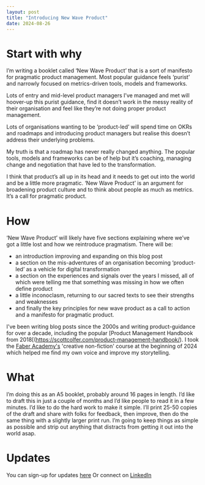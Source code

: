 ```yaml
---
layout: post
title: "Introducing New Wave Product"
date: 2024-08-26
---
```


# Start with why

I’m writing a booklet called ‘New Wave Product’ that is a sort of manifesto for pragmatic product management. Most popular guidance feels ‘purist’ and narrowly focused on metrics-driven tools, models and frameworks. 

Lots of entry and mid-level product managers I’ve managed and met will hoover-up this purist guidance, find it doesn’t work in the messy reality of their organisation and feel like they’re not doing proper product management. 

Lots of organisations wanting to be ‘product-led’ will spend time on OKRs and roadmaps and introducing product managers but realise this doesn’t address their underlying problems.

My truth is that a roadmap has never really changed anything. The popular tools, models and frameworks can be of help but it’s coaching, managing change and negotiation that have led to the transformation. 

I think that product’s all up in its head and it needs to get out into the world and be a little more pragmatic. ‘New Wave Product’ is an argument for broadening product culture and to think about people as much as metrics. It’s a call for pragmatic product.

# How

‘New Wave Product’ will likely have five sections explaining where we’ve got a little lost and how we reintroduce pragmatism. There will be:

- an introduction improving and expanding on this blog post
- a section on the mis-adventures of an organisation becoming ‘product-led’ as a vehicle for digital transformation
- a section on the experiences and signals over the years I missed, all of which were telling me that something was missing in how we often define product
- a little inconoclasm, returning to our sacred texts to see their strengths and weaknesses
- and finally the key principles for new wave product as a call to action and a manifesto for pragmatic product.

I've been writing blog posts since the 2000s and writing product-guidance for over a decade, including the popular [Product Management Handbook from 2018[(https://scottcolfer.com/product-management-handbook/). I took the [Faber Academy's](https://faberacademy.com/) 'creative non-fiction' course at the beginning of 2024 which helped me find my own voice and improve my storytelling.

# What

I’m doing this as an A5 booklet, probably around 16 pages in length. I’d like to draft this in just a couple of months and I’d like people to read it in a few minutes. I’d like to do the hard work to make it simple. I’ll print 25-50 copies of the draft and share with folks for feedback, then improve, then do the same thing with a slightly larger print run. I’m going to keep things as simple as possible and strip out anything that distracts from getting it out into the world asap.

# Updates

You can sign-up for updates [here](https://scottcolfer.substack.com/subscribe)
Or connect on [LinkedIn](https://www.linkedin.com/in/scottcolfer/)
